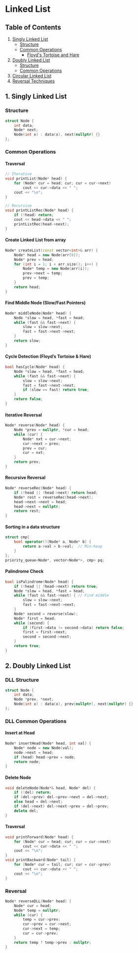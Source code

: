 # Linked List

## Table of Contents
1. [Singly Linked List](#1-singly-linked-list)
    - [Structure](#structure)
    - [Common Operations](#common-operations)
        - [Floyd's Tortoise and Hare](#cycle-detection-floyds-tortoise--hare)
2. [Doubly Linked List](#2-doubly-linked-list)
    - [Structure](#dll-structure)
    - [Common Operations](#dll-common-operations)
3. [Circular Linked List](#circular-linked-list)
4. [Reversal Techniques](#reversal-techniques)


## 1. Singly Linked List
### Structure
```cpp
struct Node {
    int data;
    Node* next;
    Node(int x) : data(x), next(nullptr) {}
};
```


### Common Operations

#### Traversal
```cpp
// Iterative 
void printList(Node* head) {
    for (Node* cur = head; cur; cur = cur->next)
        cout << cur->data << " ";
    cout << "\n";
}

// Recursive 
void printListRec(Node* head) {
    if (!head) return;
    cout << head->data << " ";
    printListRec(head->next);
}
```

#### Create Linked List from array
```cpp
Node* createList(const vector<int>& arr) {
    Node* head = new Node(arr[0]); 
    Node* prev = head;           
    for (int i = 1; i < arr.size(); i++) {
        Node* temp = new Node(arr[i]);
        prev->next = temp;   
        prev = temp;         
    }
    return head;
}
```

#### Find Middle Node (Slow/Fast Pointers)
```cpp
Node* middleNode(Node* head) {
    Node *slow = head, *fast = head;
    while (fast && fast->next) {
        slow = slow->next;
        fast = fast->next->next;
    }
    return slow;
}
```

#### Cycle Detection (Floyd’s Tortoise & Hare)
```cpp
bool hasCycle(Node* head) {
    Node *slow = head, *fast = head;
    while (fast && fast->next) {
        slow = slow->next;
        fast = fast->next->next;
        if (slow == fast) return true;
    }
    return false;
}
```

#### Iterative Reversal
```cpp
Node* reverse(Node* head) {
    Node *prev = nullptr, *cur = head;
    while (cur) {
        Node* nxt = cur->next;
        cur->next = prev;
        prev = cur;
        cur = nxt;
    }
    return prev;
}
```

#### Recursive Reversal 
```cpp
Node* reverseRec(Node* head) {
    if (!head || !head->next) return head;
    Node* rest = reverseRec(head->next);
    head->next->next = head;
    head->next = nullptr;
    return rest;
}
```

#### Sorting in a data structure
```cpp
struct cmp{
    bool operator()(Node* a, Node* b) {
        return a->val > b->val;  // Min-heap
    }
};
priority_queue<Node*, vector<Node*>, cmp> pq;
```

#### Palindrome Check
```cpp
bool isPalindrome(Node* head) {
    if (!head || !head->next) return true;
    Node *slow = head, *fast = head;
    while (fast && fast->next) { // Find middle
        slow = slow->next;
        fast = fast->next->next;
    }
    Node* second = reverse(slow);
    Node* first = head;
    while (second) {
        if (first->data != second->data) return false;
        first = first->next;
        second = second->next;
    }
    return true;
}
```

## 2. Doubly Linked List

### DLL Structure

```cpp
struct Node {
    int data;
    Node *prev, *next;
    Node(int x) : data(x), prev(nullptr), next(nullptr) {}
};
```

### DLL Common Operations

#### Insert at Head
```cpp
Node* insertHead(Node* head, int val) {
    Node* node = new Node(val);
    node->next = head;
    if (head) head->prev = node;
    return node;
}
```

#### Delete Node
```cpp
void deleteNode(Node*& head, Node* del) {
    if (!del) return;
    if (del->prev) del->prev->next = del->next;
    else head = del->next;
    if (del->next) del->next->prev = del->prev;
    delete del;
}
```

#### Traversal 
```cpp
void printForward(Node* head) {
    for (Node* cur = head; cur; cur = cur->next)
        cout << cur->data << " ";
    cout << "\n";
}
void printBackward(Node* tail) {
    for (Node* cur = tail; cur; cur = cur->prev)
        cout << cur->data << " ";
    cout << "\n";
}
```

### Reversal 

```cpp
Node* reverseDLL(Node* head) {
    Node* cur = head;
    Node* temp = nullptr;
    while (cur) {
        temp = cur->prev;
        cur->prev = cur->next;
        cur->next = temp;
        cur = cur->prev;
    }
    return temp ? temp->prev : nullptr;
}
```
